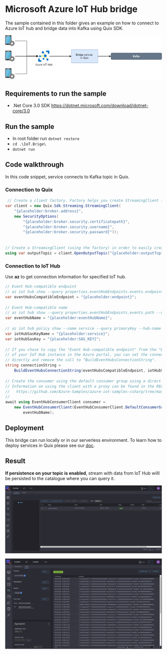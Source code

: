 # Microsoft Azure IoT Hub bridge
The sample contained in this folder gives an example on how to connect to Azure IoT hub and bridge data into Kafka using Quix SDK.

[![](img/iot-bridge.png)](doc/iot-bridge.png "Architecture") 

## Requirements to run the sample
- .Net Core 3.0 SDK https://dotnet.microsoft.com/download/dotnet-core/3.0

## Run the sample
- In root folder run `dotnet restore`
- `cd .\IoT.Brige\`
- `dotnet run`


## Code walkthrough
In this code snippet, service connects to Kafka topic in Quix.
### Connection to Quix
```csharp
 // Create a client factory. Factory helps you create StreamingClient (see below) a little bit easier
var client = new Quix.Sdk.Streaming.StreamingClient(
    "{placeholder:broker.address}",
    new SecurityOptions(
        "{placeholder:broker.security.certificatepath}",
        "{placeholder:broker.security.username}",
        "{placeholder:broker.security.password}"));


// Create a StreamingClient (using the factory) in order to easily create new streams for the above configured topic
using var outputTopic = client.OpenOutputTopic("{placeholder:outputTopic}");
```

### Connection to IoT Hub
Use **az** to get connection information for specified IoT hub.

```csharp
// Event Hub-compatible endpoint
// az iot hub show --query properties.eventHubEndpoints.events.endpoint --name {your IoT Hub name}
var eventHubsCompatibleEndpoint = "{placeholder:endpoint}";

// Event Hub-compatible name
// az iot hub show --query properties.eventHubEndpoints.events.path --name {your IoT Hub name}
var eventHubName = "{placeholder:eventHubName}";

// az iot hub policy show --name service --query primaryKey --hub-name {your IoT Hub name}
var iotHubSasKeyName = "{placeholder:service}";
var iotHubSasKey = "{placeholder:SAS_KEY}";

// If you chose to copy the "Event Hub-compatible endpoint" from the "Built-in endpoints" section
// of your IoT Hub instance in the Azure portal, you can set the connection string to that value
// directly and remove the call to "BuildEventHubsConnectionString".
string connectionString =
    BuildEventHubsConnectionString(eventHubsCompatibleEndpoint, iotHubSasKeyName, iotHubSasKey);

// Create the consumer using the default consumer group using a direct connection to the service.
// Information on using the client with a proxy can be found in the README for this quick start, here:
//   https://github.com/Azure-Samples/azure-iot-samples-csharp/tree/master/iot-hub/Quickstarts/read-d2c-messages/README.md#websocket-and-proxy-support
//
await using EventHubConsumerClient consumer =
    new EventHubConsumerClient(EventHubConsumerClient.DefaultConsumerGroupName, connectionString,
        eventHubName);
```

## Deployment
This bridge can run locally or in our serverless environment. To learn how to deploy services in Quix please see our [doc](https://documentation.platform.quix.ai/deploy/).

## Result
**If persistence on your topic is enabled**, stream with data from IoT Hub willl be persisted to the catalogue where you can query it. 

[![](img/azure-hub-data.png)](img/azure-hub-data.png "Stream in data catalogue")


[![](img/events-table.png)](img/events-table.png "Model parameters in parameter browser")
